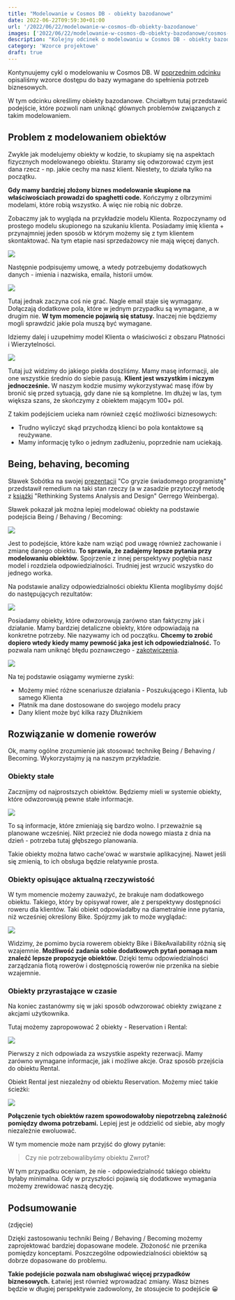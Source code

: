 ```yaml
---
title: "Modelowanie w Cosmos DB - obiekty bazodanowe"
date: 2022-06-22T09:59:30+01:00
url: '/2022/06/22/modelowanie-w-cosmos-db-obiekty-bazodanowe'
images: ['2022/06/22/modelowanie-w-cosmos-db-obiekty-bazodanowe/cosmos-modeling.jpg']
description: "Kolejny odcinek o modelowaniu w Cosmos DB - obiekty bazodanowe"
category: 'Wzorce projektowe'
draft: true
---
```


Kontynuujemy cykl o modelowaniu w Cosmos DB. W [poprzednim odcinku](/2022/06/05/modelowanie-w-cosmos-db-wymagania-bazy-danych/) opisaliśmy wzorce dostępu do bazy wymagane do spełnienia potrzeb biznesowych.

W tym odcinku określimy obiekty bazodanowe. Chciałbym tutaj przedstawić podejście, które pozwoli nam uniknąć głównych problemów związanych z takim modelowaniem.

## Problem z modelowaniem obiektów

Zwykle jak modelujemy obiekty w kodzie, to skupiamy się na aspektach fizycznych modelowanego obiektu. Staramy się odwzorować czym jest dana rzecz - np. jakie cechy ma nasz klient. Niestety, to działa tylko na początku.

**Gdy mamy bardziej złożony biznes modelowanie skupione na właściwościach prowadzi do spaghetti code.** Kończymy z olbrzymimi modelami, które robią wszystko. A więc nie robią nic dobrze.

Zobaczmy jak to wygląda na przykładzie modelu Klienta. Rozpoczynamy od prostego modelu skupionego na szukaniu klienta. Posiadamy imię klienta + przynajmniej jeden sposób w którym możemy się z tym klientem skontaktować. Na tym etapie nasi sprzedażowcy nie mają więcej danych.

[![](cosmos-objects-1.jpg)](cosmos-objects-1.jpg)

Następnie podpisujemy umowę, a wtedy potrzebujemy dodatkowych danych - imienia i nazwiska, emaila, historii umów.

[![](cosmos-objects-2.jpg)](cosmos-objects-2.jpg)

Tutaj jednak zaczyna coś nie grać. Nagle email staje się wymagany. Dołączają dodatkowe pola, które w jednym przypadku są wymagane, a w drugim nie. **W tym momencie pojawią się statusy.** Inaczej nie będziemy mogli sprawdzić jakie pola muszą być wymagane.

Idziemy dalej i uzupełnimy model Klienta o właściwości z obszaru Płatności i Wierzytelności. 

[![](cosmos-objects-3.jpg)](cosmos-objects-3.jpg)

Tutaj już widzimy do jakiego piekła doszliśmy. Mamy masę informacji, ale one wszystkie średnio do siebie pasują. **Klient jest wszystkim i niczym jednocześnie.** W naszym kodzie musimy wykorzystywać masę ifów by bronić się przed sytuacją, gdy dane nie są kompletne. Im dłużej w las, tym większa szans, że skończymy z obiektem mającym 100+ pól.

Z takim podejściem ucieka nam również część możliwości biznesowych:

- Trudno wyliczyć skąd przychodzą klienci bo pola kontaktowe są reużywane.
- Mamy informację tylko o jednym zadłużeniu, poprzednie nam uciekają.

## Being, behaving, becoming

Sławek Sobótka na swojej [prezentacji](https://www.youtube.com/watch?v=do-xqIbKZ_8) "Co gryzie świadomego programistę" przedstawił remedium na taki stan rzeczy (a w zasadzie przytoczył metodę z [książki](https://www.goodreads.com/book/show/1639010.Rethinking_Systems_Analysis_and_Design) "Rethinking Systems Analysis and Design" Gerrego Weinberga).

Sławek pokazał jak można lepiej modelować obiekty na podstawie podejścia Being / Behaving / Becoming:

[![](cosmos-objects-4.jpg)](cosmos-objects-4.jpg)

Jest to podejście, które każe nam wziąć pod uwagę również zachowanie i zmianę danego obiektu. **To sprawia, że zadajemy lepsze pytania przy modelowaniu obiektów.** Spojrzenie z innej perspektywy pogłębia nasz model i rozdziela odpowiedzialności. Trudniej jest wrzucić wszystko do jednego worka. 

Na podstawie analizy odpowiedzialności obiektu Klienta moglibyśmy dojść do następujących rezultatów:

[![](cosmos-objects-5.jpg)](cosmos-objects-5.jpg)

Posiadamy obiekty, które odwzorowują zarówno stan faktyczny jak i działanie. Mamy bardziej detaliczne obiekty, które odpowiadają na konkretne potrzeby. Nie nazywamy ich od początku. **Chcemy to zrobić dopiero wtedy kiedy mamy pewność jaka jest ich odpowiedzialność.** To pozwala nam uniknąć błędu poznawczego - [zakotwiczenia](https://pl.wikipedia.org/wiki/Heurystyka_zakotwiczenia_i_dostosowania).


[![](cosmos-objects-6.jpg)](cosmos-objects-6.jpg)

Na tej podstawie osiągamy wymierne zyski:

- Możemy mieć różne scenariusze działania - Poszukującego i Klienta, lub samego Klienta
- Płatnik ma dane dostosowane do swojego modelu pracy
- Dany klient może być kilka razy Dłużnikiem

## Rozwiązanie w domenie rowerów

Ok, mamy ogólne zrozumienie jak stosować technikę Being / Behaving / Becoming. Wykorzystajmy ją na naszym przykładzie.

### Obiekty stałe

Zacznijmy od najprostszych obiektów. Będziemy mieli w systemie obiekty, które odwzorowują pewne stałe informacje. 

[![](cosmos-objects-7.jpg)](cosmos-objects-7.jpg)

To są informacje, które zmieniają się bardzo wolno. I przeważnie są planowane wcześniej. Nikt przecież nie doda nowego miasta z dnia na dzień - potrzeba tutaj głębszego planowania.

Takie obiekty można łatwo cache'ować w warstwie aplikacyjnej. Nawet jeśli się zmienią, to ich obsługa będzie relatywnie prosta.

### Obiekty opisujące aktualną rzeczywistość

W tym momencie możemy zauważyć, że brakuje nam dodatkowego obiektu. Takiego, który by opisywał rower, ale z perspektywy dostępności roweru dla klientów. Taki obiekt odpowiadałby na diametralnie inne pytania, niż wcześniej określony Bike. Spójrzmy jak to może wyglądać:

[![](cosmos-objects-8.jpg)](cosmos-objects-8.jpg)

Widzimy, że pomimo bycia rowerem obiekty Bike i BikeAvailability różnią się wzajemnie. **Możliwość zadania sobie dodatkowych pytań pomaga nam znaleźć lepsze propozycje obiektów.** Dzięki temu odpowiedzialności zarządzania flotą rowerów i dostępnością rowerów nie przenika na siebie wzajemnie.


### Obiekty przyrastające w czasie

Na koniec zastanówmy się w jaki sposób odwzorować obiekty związane z akcjami użytkownika.

Tutaj możemy zapropowować 2 obiekty - Reservation i Rental:

[![](cosmos-objects-9.jpg)](cosmos-objects-9.jpg)

Pierwszy z nich odpowiada za wszystkie aspekty rezerwacji. Mamy zarówno wymagane informacje, jak i możliwe akcje. Oraz sposób przejścia do obiektu Rental.

Obiekt Rental jest niezależny od obiektu Reservation. Możemy mieć takie ścieżki:

[![](cosmos-objects-10.jpg)](cosmos-objects-10.jpg)

**Połączenie tych obiektów razem spowodowałoby niepotrzebną zależność pomiędzy dwoma potrzebami.** Lepiej jest je oddzielić od siebie, aby mogły niezależnie ewoluować.

W tym momencie może nam przyjść do głowy pytanie: 

> Czy nie potrzebowalibyśmy obiektu Zwrot? 
 
W tym przypadku oceniam, że nie - odpowiedzialność takiego obiektu byłaby minimalna. Gdy w przyszłości pojawią się dodatkowe wymagania możemy zrewidować naszą decyzję.

## Podsumowanie

(zdjęcie)

Dzięki zastosowaniu techniki Being / Behaving / Becoming możemy zaprojektować bardziej dopasowane modele. Złożoność nie przenika pomiędzy konceptami. Poszczególne odpowiedzialności obiektów są dobrze dopasowane do problemu.

**Takie podejście pozwala nam obsługiwać więcej przypadków biznesowych.** Łatwiej jest również wprowadzać zmiany. Wasz biznes będzie w długiej perspektywie zadowolony, że stosujecie to podejście 😀